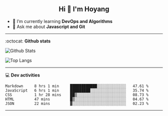 <h2 align="center">Hi 👋 I'm Hoyang</h2>

- 🌱 I’m currently learning **DevOps and Algorithms**
- 💬 Ask me about **Javascript and Git**

-------

:octocat: **Github stats**

![Github Stats](https://github-readme-stats.vercel.app/api?username=hoyangtsai&count_private=true&show_icons=true&theme=blueberry)

![Top Langs](https://github-readme-stats.vercel.app/api/top-langs/?username=hoyangtsai&theme=blueberry&layout=compact&langs_count=8)

-------

:computer: **Dev activities**
<!--START_SECTION:waka-->
```text
Markdown     8 hrs 1 min     ████████████░░░░░░░░░░░░░   47.61 % 
JavaScript   6 hrs 1 min     █████████░░░░░░░░░░░░░░░░   35.74 % 
CSS          1 hr 28 mins    ██▒░░░░░░░░░░░░░░░░░░░░░░   08.73 % 
HTML         47 mins         █▒░░░░░░░░░░░░░░░░░░░░░░░   04.67 % 
JSON         22 mins         ▓░░░░░░░░░░░░░░░░░░░░░░░░   02.23 % 
```
<!--END_SECTION:waka-->

-------
